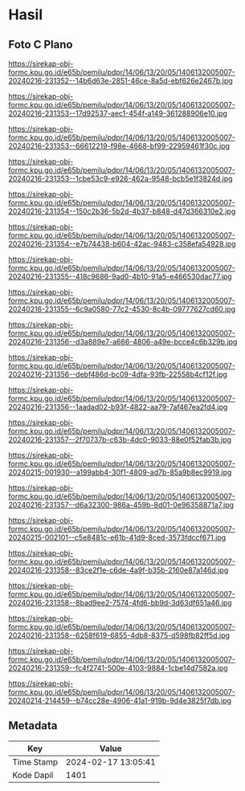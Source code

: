 # Hasil

## Foto C Plano

https://sirekap-obj-formc.kpu.go.id/e65b/pemilu/pdpr/14/06/13/20/05/1406132005007-20240216-231352--14b6d63e-2851-46ce-8a5d-ebf626e2467b.jpg

https://sirekap-obj-formc.kpu.go.id/e65b/pemilu/pdpr/14/06/13/20/05/1406132005007-20240216-231353--17d92537-aec1-454f-a149-361288906e10.jpg

https://sirekap-obj-formc.kpu.go.id/e65b/pemilu/pdpr/14/06/13/20/05/1406132005007-20240216-231353--66612219-f98e-4668-bf99-22959461f30c.jpg

https://sirekap-obj-formc.kpu.go.id/e65b/pemilu/pdpr/14/06/13/20/05/1406132005007-20240216-231353--1cbe53c9-e926-462a-9548-bcb5e1f3824d.jpg

https://sirekap-obj-formc.kpu.go.id/e65b/pemilu/pdpr/14/06/13/20/05/1406132005007-20240216-231354--150c2b36-5b2d-4b37-b848-d47d366310e2.jpg

https://sirekap-obj-formc.kpu.go.id/e65b/pemilu/pdpr/14/06/13/20/05/1406132005007-20240216-231354--e7b74438-b604-42ac-9483-c358efa54928.jpg

https://sirekap-obj-formc.kpu.go.id/e65b/pemilu/pdpr/14/06/13/20/05/1406132005007-20240216-231355--418c9686-9ad0-4b10-91a5-e466530dac77.jpg

https://sirekap-obj-formc.kpu.go.id/e65b/pemilu/pdpr/14/06/13/20/05/1406132005007-20240216-231355--6c9a0580-77c2-4530-8c4b-09777627cd60.jpg

https://sirekap-obj-formc.kpu.go.id/e65b/pemilu/pdpr/14/06/13/20/05/1406132005007-20240216-231356--d3a889e7-a666-4806-a49e-bcce4c6b329b.jpg

https://sirekap-obj-formc.kpu.go.id/e65b/pemilu/pdpr/14/06/13/20/05/1406132005007-20240216-231356--debf486d-bc09-4dfa-93fb-22558b4cf12f.jpg

https://sirekap-obj-formc.kpu.go.id/e65b/pemilu/pdpr/14/06/13/20/05/1406132005007-20240216-231356--1aadad02-b93f-4822-aa79-7af467ea2fd4.jpg

https://sirekap-obj-formc.kpu.go.id/e65b/pemilu/pdpr/14/06/13/20/05/1406132005007-20240216-231357--2f70737b-c63b-4dc0-9033-88e0f52fab3b.jpg

https://sirekap-obj-formc.kpu.go.id/e65b/pemilu/pdpr/14/06/13/20/05/1406132005007-20240215-001930--a199abb4-30f1-4809-ad7b-85a9b8ec9919.jpg

https://sirekap-obj-formc.kpu.go.id/e65b/pemilu/pdpr/14/06/13/20/05/1406132005007-20240216-231357--d6a32300-986a-459b-8d01-0e96358871a7.jpg

https://sirekap-obj-formc.kpu.go.id/e65b/pemilu/pdpr/14/06/13/20/05/1406132005007-20240215-002101--c5e8481c-e61b-41d9-8ced-3573fdccf671.jpg

https://sirekap-obj-formc.kpu.go.id/e65b/pemilu/pdpr/14/06/13/20/05/1406132005007-20240216-231358--83ce2f1e-c6de-4a9f-b35b-2160e87a146d.jpg

https://sirekap-obj-formc.kpu.go.id/e65b/pemilu/pdpr/14/06/13/20/05/1406132005007-20240216-231358--8bad9ee2-7574-4fd6-bb9d-3d63df651a46.jpg

https://sirekap-obj-formc.kpu.go.id/e65b/pemilu/pdpr/14/06/13/20/05/1406132005007-20240216-231358--6258f619-6855-4db8-8375-d598fb82ff5d.jpg

https://sirekap-obj-formc.kpu.go.id/e65b/pemilu/pdpr/14/06/13/20/05/1406132005007-20240216-231359--fc4f2741-500e-4103-9884-1cbe14d7582a.jpg

https://sirekap-obj-formc.kpu.go.id/e65b/pemilu/pdpr/14/06/13/20/05/1406132005007-20240214-214459--b74cc28e-4906-41a1-919b-9d4e3825f7db.jpg


## Metadata

| Key        | Value               |
| ---------- | ------------------- |
| Time Stamp | 2024-02-17 13:05:41 |
| Kode Dapil | 1401                |



